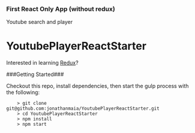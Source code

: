 ### First React Only App (without redux) ###
Youtube search and player

# YoutubePlayerReactStarter

Interested in learning [Redux](https://www.udemy.com/react-redux/)?

###Getting Started###

Checkout this repo, install dependencies, then start the gulp process with the following:

```
	> git clone git@github.com:jonathanmaia/YoutubePlayerReactStarter.git
	> cd YoutubePlayerReactStarter
	> npm install
	> npm start
```

